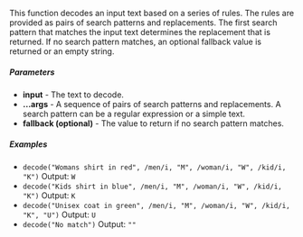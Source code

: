 This function decodes an input text based on a series of rules. The rules are provided as pairs of search patterns and replacements. The first search pattern that matches the input text determines the replacement that is returned. If no search pattern matches, an optional fallback value is returned or an empty string.

##### Parameters
* **input** - The text to decode.
* **...args** - A sequence of pairs of search patterns and replacements. A search pattern can be a regular expression or a simple text.
* **fallback (optional)** - The value to return if no search pattern matches.

##### Examples
* `decode("Womans shirt in red", /men/i, "M", /woman/i, "W", /kid/i, "K")` Output: `W`
* `decode("Kids shirt in blue", /men/i, "M", /woman/i, "W", /kid/i, "K")` Output: `K`
* `decode("Unisex coat in green", /men/i, "M", /woman/i, "W", /kid/i, "K", "U")` Output: `U`
* `decode("No match")` Output: `""`
